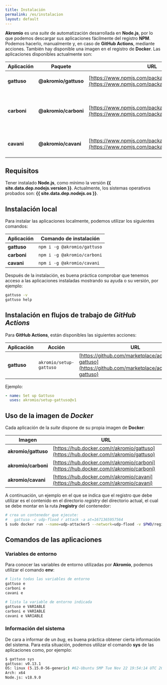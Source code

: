 ```yaml
---
title: Instalación
permalink: /es/instalacion
layout: default
---
```


**Akromio** es una *suite* de automatización desarrollada en **Node.js**, por lo que podemos descargar sus aplicaciones fácilmente del registro **NPM**.
Podemos hacerlo, manualmente y, en caso de **GitHub Actions**, mediante acciones.
También hay disponible una imagen en el registro de **Docker**.
Las aplicaciones disponibles actualmente son:

Aplicación | Paquete | URL | Descripción
-- | -- | -- | --
**gattuso** | **@akromio/gattuso** | [https://www.npmjs.com/package/@akromio/gattuso](https://www.npmjs.com/package/@akromio/gattuso) | Automatización de propósito general.
**carboni** | **@akromio/carboni** | [https://www.npmjs.com/package/@akromio/carboni](https://www.npmjs.com/package/@akromio/carboni) | Generador y distribuidor de solicitudes de ejecución a agentes **Cavani**.
**cavani** | **@akromio/cavani** | [https://www.npmjs.com/package/@akromio/cavani](https://www.npmjs.com/package/@akromio/cavani) | Agente de ejecución en un entorno distribuido.

## Requisitos

Tener instalado **Node.js**, como mínimo la versión **{{ site.data.dep.nodejs.version }}**.
Actualmente, los sistemas operativos probados son: **{{ site.data.dep.nodejs.os }}**.

## Instalación local

Para instalar las aplicaciones localmente, podemos utilizar los siguientes comandos:

Aplicación | Comando de instalación
-- | --
**gattuso** | `npm i -g @akromio/gattuso`
**carboni** | `npm i -g @akromio/carboni`
**cavani** | `npm i -g @akromio/cavani`

Después de la instalación, es buena práctica comprobar que tenemos acceso a las aplicaciones instaladas mostrando su ayuda o su versión, por ejemplo:

```bash
gattuso -v
gattuso help
```

## Instalación en flujos de trabajo de *GitHub Actions*

Para **GitHub Actions**, están disponibles las siguientes acciones:

Aplicación | Acción | URL
-- | -- | --
**gattuso** | `akromio/setup-gattuso` | [https://github.com/marketplace/actions/setup-gattuso](https://github.com/marketplace/actions/setup-gattuso)

Ejemplo:

```yaml
- name: Set up Gattuso
  uses: akromio/setup-gattuso@v1
```

## Uso de la imagen de *Docker*

Cada aplicación de la *suite* dispone de su propia imagen de **Docker**:

Imagen | URL
-- | --
**akromio/gattuso** | [https://hub.docker.com/r/akromio/gattuso](https://hub.docker.com/r/akromio/gattuso)
**akromio/carboni** | [https://hub.docker.com/r/akromio/carboni](https://hub.docker.com/r/akromio/carboni)
**akromio/cavani** | [https://hub.docker.com/r/akromio/cavani](https://hub.docker.com/r/akromio/cavani)


A continuación, un ejemplo en el que se indica que el registro que debe utilizar es el contenido en el directorio *registry* del directorio actual, el cual se debe montar en la ruta **/registry** del contenedor:

```bash
# crea un contenedor que ejecute:
#   gattuso -c udp-flood r attack -a at=1671365957564
$ sudo docker run --name=udp-attacker5 --network=udp-flood -v $PWD/registry:/registry -id akromio/gattuso:latest gattuso -c udp-flood r attack -a at=1671365957564
```

## Comandos de las aplicaciones

### Variables de entorno

Para conocer las variables de entorno utilizadas por **Akromio**, podemos utilizar el comando **env**:

```bash
# lista todas las variables de entorno
gattuso e
carboni e
cavani e

# lista la variable de entorno indicada
gattuso e VARIABLE
carboni e VARIABLE
cavani e VARIABLE
```

### Información del sistema

De cara a informar de un *bug*, es buena práctica obtener cierta información del sistema.
Para esta situación, podemos utilizar el comando **sys** de las aplicaciones como, por ejemplo:

```bash
$ gattuso sys
gattuso: v0.13.1
OS: linux (5.15.0-56-generic) #62-Ubuntu SMP Tue Nov 22 19:54:14 UTC 2022
Arch: x64
Node.js: v18.9.0
```
